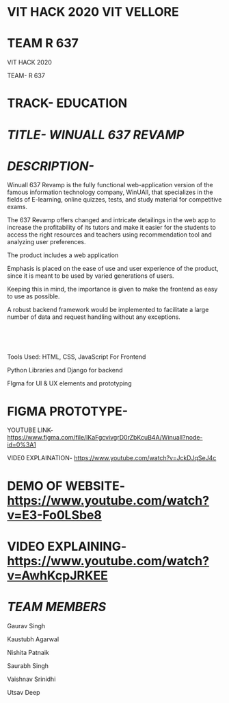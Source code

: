 # VIT HACK 2020 VIT VELLORE
# TEAM R 637

VIT HACK 2020

TEAM- R 637

# TRACK- EDUCATION

# *TITLE- WINUALL 637 REVAMP*

 # *DESCRIPTION-*
 
 Winuall 637 Revamp is the fully functional web-application version of the famous information technology company, WinUAll, that specializes in the fields of E-learning, online quizzes, tests, and study material for competitive exams.​

The 637 Revamp offers changed and intricate detailings in the web app to increase the profitability of its tutors and make it easier for the students to access the right resources and teachers using recommendation tool and analyzing user preferences.

The product includes a web application​

Emphasis is placed on the ease of use and user experience of the product, since it is meant to be used by varied generations of users.​

Keeping this in mind, the importance is given to make the frontend as easy to use as possible.​

A robust backend framework would be implemented to facilitate a large number of data and request handling without any exceptions.​

​

​

Tools Used:
HTML, CSS, JavaScript For Frontend​

Python Libraries and Django for backend​

FIgma for UI & UX elements and prototyping​


# FIGMA PROTOTYPE-
YOUTUBE LINK- https://www.figma.com/file/lKaFgcvivgrD0rZbKcuB4A/Winuall?node-id=0%3A1

VIDE0 EXPLAINATION- https://www.youtube.com/watch?v=JckDJqSeJ4c


# DEMO OF WEBSITE-  https://www.youtube.com/watch?v=E3-Fo0LSbe8

# VIDEO EXPLAINING-  https://www.youtube.com/watch?v=AwhKcpJRKEE




# *TEAM MEMBERS*

Gaurav Singh

Kaustubh Agarwal

Nishita Patnaik

Saurabh Singh

Vaishnav Srinidhi

Utsav Deep
